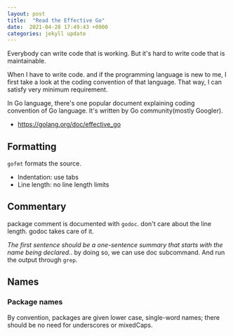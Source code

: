 ```yaml
---
layout: post
title:  "Read the Effective Go"
date:  2021-04-28 17:49:43 +0900 
categories: jekyll update
---
```


Everybody can write code that is working. But  it's hard to write code that is maintainable.

When I have to write code. and if the programming language is new to me, I first take a look at the coding convention of that language. That way, I can satisfy very minimum requirement.

In Go language, there's one popular document explaining coding convention of Go language. It's written by Go community(mostly Googler).

* https://golang.org/doc/effective_go

## Formatting

`gofmt` formats the source.

* Indentation: use tabs
* Line length: no line length limits

## Commentary

package comment is documented with `godoc`. don't care about the line length. godoc takes care of it.

_The first sentence should be a one-sentence summary that starts with the name being declared._. by doing so, we can use doc subcommand. And run the output through `grep`.

## Names

### Package names

By convention, packages are given lower case, single-word names; there should be no need for underscores or mixedCaps.
